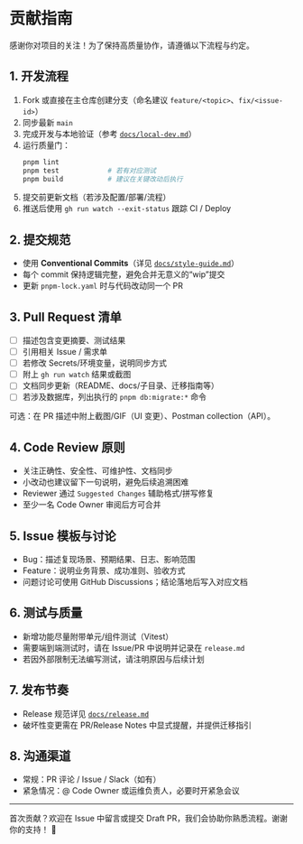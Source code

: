 # 贡献指南

感谢你对项目的关注！为了保持高质量协作，请遵循以下流程与约定。

## 1. 开发流程
1. Fork 或直接在主仓库创建分支（命名建议 `feature/<topic>`、`fix/<issue-id>`）
2. 同步最新 `main`
3. 完成开发与本地验证（参考 [`docs/local-dev.md`](local-dev.md)）
4. 运行质量门：
   ```bash
   pnpm lint
   pnpm test            # 若有对应测试
   pnpm build           # 建议在关键改动后执行
   ```
5. 提交前更新文档（若涉及配置/部署/流程）
6. 推送后使用 `gh run watch --exit-status` 跟踪 CI / Deploy

## 2. 提交规范
- 使用 **Conventional Commits**（详见 [`docs/style-guide.md`](style-guide.md)）
- 每个 commit 保持逻辑完整，避免合并无意义的“wip”提交
- 更新 `pnpm-lock.yaml` 时与代码改动同一个 PR

## 3. Pull Request 清单
- [ ] 描述包含变更摘要、测试结果
- [ ] 引用相关 Issue / 需求单
- [ ] 若修改 Secrets/环境变量，说明同步方式
- [ ] 附上 `gh run watch` 结果或截图
- [ ] 文档同步更新（README、docs/子目录、迁移指南等）
- [ ] 若涉及数据库，列出执行的 `pnpm db:migrate:*` 命令

可选：在 PR 描述中附上截图/GIF（UI 变更）、Postman collection（API）。

## 4. Code Review 原则
- 关注正确性、安全性、可维护性、文档同步
- 小改动也建议留下一句说明，避免后续追溯困难
- Reviewer 通过 `Suggested Changes` 辅助格式/拼写修复
- 至少一名 Code Owner 审阅后方可合并

## 5. Issue 模板与讨论
- Bug：描述复现场景、预期结果、日志、影响范围
- Feature：说明业务背景、成功准则、验收方式
- 问题讨论可使用 GitHub Discussions；结论落地后写入对应文档

## 6. 测试与质量
- 新增功能尽量附带单元/组件测试（Vitest）
- 需要端到端测试时，请在 Issue/PR 中说明并记录在 `release.md`
- 若因外部限制无法编写测试，请注明原因与后续计划

## 7. 发布节奏
- Release 规范详见 [`docs/release.md`](release.md)
- 破坏性变更需在 PR/Release Notes 中显式提醒，并提供迁移指引

## 8. 沟通渠道
- 常规：PR 评论 / Issue / Slack（如有）
- 紧急情况：@ Code Owner 或运维负责人，必要时开紧急会议

---

首次贡献？欢迎在 Issue 中留言或提交 Draft PR，我们会协助你熟悉流程。谢谢你的支持！ 🎉
